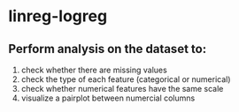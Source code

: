 # linreg-logreg
## Perform analysis on the dataset to:
<ol>
<li>check whether there are missing values</li>
<li>check the type of each feature (categorical or numerical)</li>
<li>check whether numerical features have the same scale</li>
<li>visualize a pairplot between numercial columns</li>
</ol>

